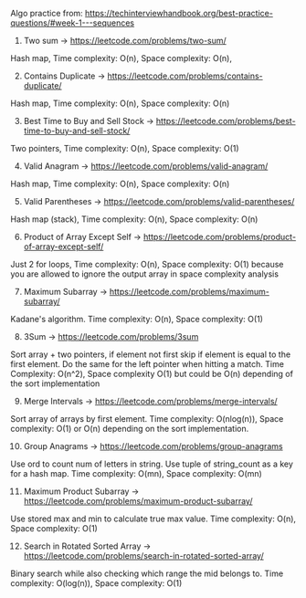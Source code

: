 Algo practice from:
https://techinterviewhandbook.org/best-practice-questions/#week-1---sequences

1. Two sum -> https://leetcode.com/problems/two-sum/

Hash map, Time complexity: O(n), Space complexity: O(n),

2. Contains Duplicate -> https://leetcode.com/problems/contains-duplicate/

Hash map, Time complexity: O(n), Space complexity: O(n)

3. Best Time to Buy and Sell Stock -> https://leetcode.com/problems/best-time-to-buy-and-sell-stock/

Two pointers, Time complexity: O(n), Space complexity: O(1)

4. Valid Anagram -> https://leetcode.com/problems/valid-anagram/

Hash map, Time complexity: O(n), Space complexity: O(n)

5. Valid Parentheses -> https://leetcode.com/problems/valid-parentheses/

Hash map (stack), Time complexity: O(n), Space complexity: O(n)

6. Product of Array Except Self -> https://leetcode.com/problems/product-of-array-except-self/

Just 2 for loops, Time complexity: O(n), Space complexity: O(1) because you are allowed to ignore the output array in space complexity analysis

7.  Maximum Subarray -> https://leetcode.com/problems/maximum-subarray/

Kadane's algorithm. Time complexity: O(n), Space complexity: O(1)

8. 3Sum -> https://leetcode.com/problems/3sum

Sort array + two pointers, if element not first skip if element is equal to the first element. Do the same for the left pointer when hitting a match.
Time Complexity: O(n^2), Space complexity O(1) but could be O(n) depending of the sort implementation

9. Merge Intervals -> https://leetcode.com/problems/merge-intervals/

Sort array of arrays by first element. Time complexity: O(nlog(n)), Space complexity: O(1) or O(n) depending on the sort implementation.

10. Group Anagrams -> https://leetcode.com/problems/group-anagrams

Use ord to count num of letters in string. Use tuple of string_count as a key for a hash map. Time complexity: O(mn), Space complexity: O(mn)

11. Maximum Product Subarray -> https://leetcode.com/problems/maximum-product-subarray/

Use stored max and min to calculate true max value. Time complexity: O(n), Space complexity: O(1)

12. Search in Rotated Sorted Array -> https://leetcode.com/problems/search-in-rotated-sorted-array/

Binary search while also checking which range the mid belongs to. Time complexity: O(log(n)), Space complexity: O(1)
